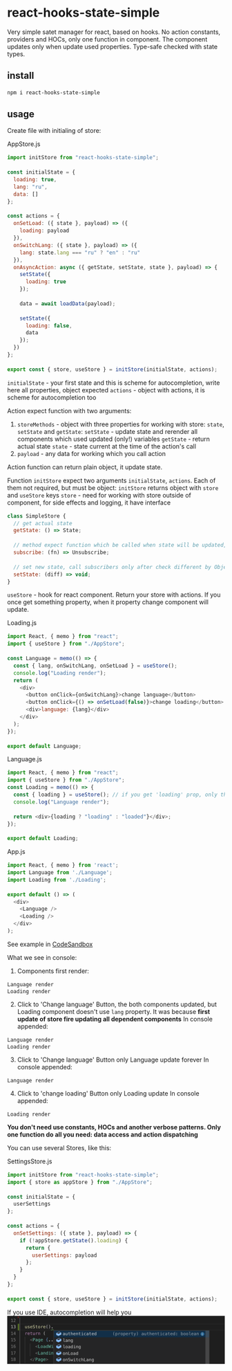 # react-hooks-state-simple

Very simple satet manager for react, based on hooks. No action constants, providers and HOCs, only one function in component. The component updates only when update used properties. Type-safe checked with state types.

## install

```bash
npm i react-hooks-state-simple
```

## usage

Create file with initialing of store:

AppStore.js

```js
import initStore from "react-hooks-state-simple";

const initialState = {
  loading: true,
  lang: "ru",
  data: []
};

const actions = {
  onSetLoad: ({ state }, payload) => ({
    loading: payload
  }),
  onSwitchLang: ({ state }, payload) => ({
    lang: state.lang === "ru" ? "en" : "ru"
  }),
  onAsyncAction: async ({ getState, setState, state }, payload) => {
    setState({
      loading: true
    });

    data = await loadData(payload);

    setState({
      loading: false,
      data
    });
  })
};

export const { store, useStore } = initStore(initialState, actions);
```

`initialState` - your first state and this is scheme for autocompletion, write here all properties, object expected
`actions` - object with actions, it is scheme for autocompletion too

Action expect function with two arguments:

1) `storeMethods` - object with three properties for working with store: `state`, `setState` and `getState`:
  `setState` - update state and rerender all components which used updated (only!) variables
  `getState` - return actual state
  `state` - state current at the time of the action's call 
2) `payload` - any data for working which you call action

Action function can return plain object, it update state.

Function `initStore` expect two arguments `initialState`, `actions`. Each of them not required, but must be object:
`initStore` returns object with `store` and `useStore` keys
`store` - need for working with store outside of component, for side effects and logging, it have interface

```js
class SimpleStore {
  // get actual state
  getState: () => State;

  // method expect function which be called when state will be updated, return unsubscribe callback
  subscribe: (fn) => Unsubscribe;

  // set new state, call subscribers only after check different by Object.is algorithm
  setState: (diff) => void;
}
```

`useStore` - hook for react component. Return your store with actions. If you once get something property, when it property change component will update.

Loading.js
```js
import React, { memo } from "react";
import { useStore } from "./AppStore";

const Language = memo(() => {
  const { lang, onSwitchLang, onSetLoad } = useStore();
  console.log("Loading render");
  return (
    <div>
      <button onClick={onSwitchLang}>change language</button>
      <button onClick={() => onSetLoad(false)}>change loading</button>
      <div>language: {lang}</div>
    </div>
  );
});

export default Language;
```

Language.js
```js
import React, { memo } from "react";
import { useStore } from "./AppStore";
const Loading = memo(() => {
  const { loading } = useStore(); // if you get 'loading' prop, only this prop will update component
  console.log("Language render");

  return <div>{loading ? "loading" : "loaded"}</div>;
});

export default Loading;
```

App.js
```js
import React, { memo } from 'react';
import Language from './Language';
import Loading from './Loading';

export default () => (
  <div>
    <Language />
    <Loading />
  </div>
);
```

See example in [CodeSandbox](https://codesandbox.io/embed/9lp0nl39op)

What we see in console:
1) Components first render:
```
Language render 
Loading render 
```

2) Click to 'Change language' Button, the both components updated, but Loading component doesn't use `lang` property. It was because **first update of store fire updating all dependent components**
In console appended:
```
Language render
Loading render
```

3) Click to 'Change language' Button only Language update forever
In console appended:
```
Language render 
```

4) Click to 'change loading' Button only Loading update
In console appended:
```
Loading render 
```

**You don't need use constants, HOCs and another verbose patterns. Only one function do all you need: data access and action dispatching**

You can use several Stores, like this:

SettingsStore.js
```js
import initStore from "react-hooks-state-simple";
import { store as appStore } from "./AppStore";

const initialState = {
  userSettings
};

const actions = {
  onSetSettings: ({ state }, payload) => {
    if (!appStore.getState().loading) {
      return {
        userSettings: payload
      };
    }
  }
};

export const { store, useStore } = initStore(initialState, actions);
```

If you use IDE, autocompletion will help you ![autocompletion](images/autocompletion.png?raw=true "autocompletion")
